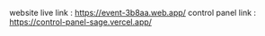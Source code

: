 website live link : https://event-3b8aa.web.app/
control panel link : https://control-panel-sage.vercel.app/
